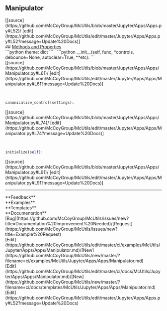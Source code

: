 ## <a id="McUtils.Jupyter.Apps.Apps.Manipulator">Manipulator</a> 

<div class="docs-source-link" markdown="1">
[[source](https://github.com/McCoyGroup/McUtils/blob/master/Jupyter/Apps/Apps.py#L52)/
[edit](https://github.com/McCoyGroup/McUtils/edit/master/Jupyter/Apps/Apps.py#L52?message=Update%20Docs)]
</div>









<div class="collapsible-section">
 <div class="collapsible-section collapsible-section-header" markdown="1">
## <a class="collapse-link" data-toggle="collapse" href="#methods" markdown="1"> Methods and Properties</a> <a class="float-right" data-toggle="collapse" href="#methods"><i class="fa fa-chevron-down"></i></a>
 </div>
 <div class="collapsible-section collapsible-section-body collapse show" id="methods" markdown="1">
 ```python
theme: dict
```
<a id="McUtils.Jupyter.Apps.Apps.Manipulator.__init__" class="docs-object-method">&nbsp;</a> 
```python
__init__(self, func, *controls, debounce=None, autoclear=True, **etc): 
```
<div class="docs-source-link" markdown="1">
[[source](https://github.com/McCoyGroup/McUtils/blob/master/Jupyter/Apps/Apps/Manipulator.py#L61)/
[edit](https://github.com/McCoyGroup/McUtils/edit/master/Jupyter/Apps/Apps/Manipulator.py#L61?message=Update%20Docs)]
</div>


<a id="McUtils.Jupyter.Apps.Apps.Manipulator.canonicalize_control" class="docs-object-method">&nbsp;</a> 
```python
canonicalize_control(settings): 
```
<div class="docs-source-link" markdown="1">
[[source](https://github.com/McCoyGroup/McUtils/blob/master/Jupyter/Apps/Apps/Manipulator.py#L74)/
[edit](https://github.com/McCoyGroup/McUtils/edit/master/Jupyter/Apps/Apps/Manipulator.py#L74?message=Update%20Docs)]
</div>


<a id="McUtils.Jupyter.Apps.Apps.Manipulator.initialize" class="docs-object-method">&nbsp;</a> 
```python
initialize(self): 
```
<div class="docs-source-link" markdown="1">
[[source](https://github.com/McCoyGroup/McUtils/blob/master/Jupyter/Apps/Apps/Manipulator.py#L91)/
[edit](https://github.com/McCoyGroup/McUtils/edit/master/Jupyter/Apps/Apps/Manipulator.py#L91?message=Update%20Docs)]
</div>
 </div>
</div>












---


<div markdown="1" class="text-secondary">
<div class="container">
  <div class="row">
   <div class="col" markdown="1">
**Feedback**   
</div>
   <div class="col" markdown="1">
**Examples**   
</div>
   <div class="col" markdown="1">
**Templates**   
</div>
   <div class="col" markdown="1">
**Documentation**   
</div>
   <div class="col" markdown="1">
   
</div>
   <div class="col" markdown="1">
   
</div>
   <div class="col" markdown="1">
   
</div>
</div>
  <div class="row">
   <div class="col" markdown="1">
[Bug](https://github.com/McCoyGroup/McUtils/issues/new?title=Documentation%20Improvement%20Needed)/[Request](https://github.com/McCoyGroup/McUtils/issues/new?title=Example%20Request)   
</div>
   <div class="col" markdown="1">
[Edit](https://github.com/McCoyGroup/McUtils/edit/master/ci/examples/McUtils/Jupyter/Apps/Apps/Manipulator.md)/[New](https://github.com/McCoyGroup/McUtils/new/master/?filename=ci/examples/McUtils/Jupyter/Apps/Apps/Manipulator.md)   
</div>
   <div class="col" markdown="1">
[Edit](https://github.com/McCoyGroup/McUtils/edit/master/ci/docs/McUtils/Jupyter/Apps/Apps/Manipulator.md)/[New](https://github.com/McCoyGroup/McUtils/new/master/?filename=ci/docs/templates/McUtils/Jupyter/Apps/Apps/Manipulator.md)   
</div>
   <div class="col" markdown="1">
[Edit](https://github.com/McCoyGroup/McUtils/edit/master/Jupyter/Apps/Apps.py#L52?message=Update%20Docs)   
</div>
   <div class="col" markdown="1">
   
</div>
   <div class="col" markdown="1">
   
</div>
   <div class="col" markdown="1">
   
</div>
</div>
</div>
</div>